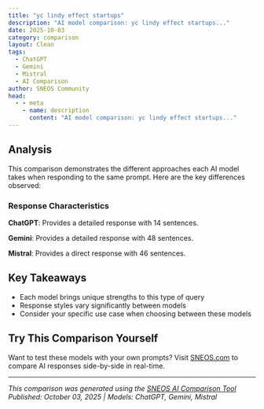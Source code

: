 ```yaml
---
title: "yc lindy effect startups"
description: "AI model comparison: yc lindy effect startups..."
date: 2025-10-03
category: comparison
layout: Clean
tags:
  - ChatGPT
  - Gemini
  - Mistral
  - AI Comparison
author: SNEOS Community
head:
  - - meta
    - name: description
      content: "AI model comparison: yc lindy effect startups..."
---
```


<ChatComparison
  title="yc lindy effect startups"
  prompt="yc lindy effect startups"
  :responses='{
    "ChatGPT": "The \u0022Lindy Effect\u0022 is a theory that suggests the future life expectancy of some non-perishable things, like technologies, ideas, or books, is proportional to their current age. In other words, the longer something has survived, the longer it is likely to continue to survive.\n\nWhen applied to startups, the Lindy Effect can offer some interesting insights:\n\n1. **Survival as a Signal:** If a startup has been around for several years, it may be more likely to continue operating, as it has \u201Cproven\u201D its viability in the challenging startup environment. Conversely, brand-new startups have a higher risk of failure.\n\n2. **Product Longevity:** Startups that create products or services aligned with enduring trends or technologies might benefit from the Lindy Effect; their offerings are more likely to persist over time.\n\n3. **Business Model Sustainability:** Startups that adopt sustainable, adaptable business models are more likely to survive longer, thus increasing their \u2018Lindy life.\u2019\n\n4. **Investor Perspective:** Investors might use the Lindy Effect to evaluate startups by considering how long the company or its core technology has existed to assess future durability.\n\n**Caveats:**\n- The Lindy Effect is more applicable to non-perishable items; startups face external variables like market changes, competition, and funding cycles that can disrupt longevity unpredictably.\n- Early-stage startups are often high risk but may offer exponential growth potential despite the Lindy Effect suggesting lower survival probability.\n\n**In summary**, while the Lindy Effect implies that older startups have a higher chance of continued survival, the fast-paced, innovative nature of startups means this is just one factor among many when assessing their future prospects.",
    "Gemini": "The Lindy Effect suggests that the future life expectancy of some non-perishable things, like ideas or technologies, is proportional to their current age.  The longer they\u0027ve been around, the longer they\u0027re likely to stick around.  Applying this to startups, especially those from Y Combinator, is interesting.\n\nHere\u0027s a breakdown of how the Lindy Effect might apply to YC startups and some potential examples:\n\n**Applying the Lindy Effect to YC Startups**\n\n*   **Longevity is Key:** A YC startup that survives and thrives for several years is more likely to continue to exist and grow than a newly-launched startup.  The initial validation, customer base, and revenue streams create a foundation for long-term viability.\n\n*   **Adaptation is Essential:** Startups that successfully navigate changing market conditions, technological shifts, and competitive landscapes demonstrate resilience.  This adaptability increases their chances of long-term survival.  The Lindy Effect isn\u0027t about staying stagnant; it\u0027s about surviving and evolving.\n\n*   **Strong Fundamentals Matter:**  Companies with sound business models, sustainable unit economics, and strong leadership teams are better positioned to weather storms and capitalize on opportunities. These fundamentals contribute to their longevity.\n\n*   **Network Effects Amplify Longevity:** Companies that benefit from network effects (e.g., social networks, marketplaces) often exhibit greater resilience.  As their user base grows, they become more valuable and more difficult to displace.\n\n*   **Brand Recognition and Trust:** Startups that build a strong brand and establish trust with their customers create a competitive advantage that can contribute to long-term success.\n\n**YC Startups and Potential Examples (with caveats):**\n\nIt\u0027s important to note that definitively declaring a startup as a \u0022Lindy-Effect-ready\u0022 company is premature. The Lindy Effect is a long-term observation.  However, here are some YC companies that *might* be on that path, based on their current age, market position, and adaptability:\n\n*   **Likely Good Candidates (Significant History, Market Dominance, Adaptability):**\n\n    *   **Dropbox (W07):**  Cloud storage is a fairly durable need.  Dropbox has faced competition, but has successfully adapted by offering new features (collaboration, productivity tools) and diversifying its revenue streams.  Their early mover advantage and established brand are significant assets.\n    *   **Stripe (S09):**  Payment processing is a fundamental requirement for online businesses. Stripe has become a dominant player, constantly innovating and expanding its services to meet the evolving needs of the e-commerce landscape.\n    *   **Airbnb (W09):**  The concept of sharing economy and alternative accommodations has proven highly resilient.  Airbnb has overcome regulatory hurdles, adapted to changing travel trends, and expanded into new markets.\n    *   **Instacart (S12):** Grocery delivery has become a permanent fixture of modern life, and Instacart\u0027s established network and technology platform give it a strong position in the market.  They continue to adapt to consumer preferences and expand their service offerings.\n    *   **Coinbase (W12):** Despite the volatility of the cryptocurrency market, Coinbase has emerged as a leading platform for buying, selling, and managing digital assets.  Their compliance efforts and commitment to security may help them navigate the evolving regulatory landscape.\n    *   **DoorDash (S13):** Food delivery is a highly competitive space, but DoorDash has established a strong market share and built a robust infrastructure to support its operations.  They are exploring new delivery verticals and expanding their service offerings.\n\n*   **Potentially Emerging Candidates (Younger, but showing strong signs):**\n\n    *   **Rippling (W16):** HR and IT management is a constantly evolving space. Rippling\u0027s unified platform approach and ability to adapt to changing regulations may give it an edge.\n    *   **Ramp (W19):** Corporate cards and expense management is a large market, and Ramp\u0027s focus on automation and data-driven insights has attracted significant traction.\n    *   **Brex (W17):** Financial solutions for startups.\n\n*   **Why some high-profile YC startups might *not* necessarily be strong Lindy Effect candidates:**\n\n    *   **Focus on Trendy/Fad-driven Markets:** Startups that cater to fleeting trends or depend heavily on a single platform (e.g., those solely reliant on a specific social media network) are more vulnerable to disruption.\n    *   **Lack of Adaptability:** Companies that fail to innovate or respond to changing market conditions may struggle to maintain their competitive edge.\n    *   **Unsustainable Business Models:** Startups with high burn rates and a lack of clear path to profitability may not be able to survive long-term.\n\n**Important Considerations:**\n\n*   **The Lindy Effect is not a guarantee.** Even established companies can fail if they become complacent or fail to adapt.\n*   **New technologies can disrupt established markets.** A truly disruptive innovation could potentially displace even the most established players.\n*   **External factors can play a role.** Economic downturns, regulatory changes, or unforeseen events can impact the longevity of any startup.\n\nIn conclusion, while the Lindy Effect is a helpful framework for thinking about the long-term prospects of startups, it\u0027s important to consider other factors such as adaptability, market dynamics, and competitive pressures.  The YC startups listed above are potential candidates, but only time will tell which ones truly stand the test of time. The key is looking for those that have established a solid foundation, demonstrated resilience, and continue to innovate and adapt to the ever-changing business landscape.\n",
    "Mistral": "The Lindy Effect is a concept that suggests the future life expectancy of some non-perishable things, like a technology or an idea, is proportional to their current age. In other words, the longer something has been around, the longer it is likely to continue to be around. This concept is often applied to startups and technology to evaluate their potential longevity and impact.\n\nWhen considering startups in the context of the Lindy Effect, several factors come into play:\n\n1. **Market Validation**: Startups that have been around for a while and have demonstrated market validation are more likely to continue thriving. This could be evidenced by a growing customer base, increasing revenue, and positive customer feedback.\n\n2. **Technological Maturity**: Technologies that have been tested and proven over time are more likely to endure. For example, a startup using well-established technologies might have a higher chance of longevity compared to one relying on cutting-edge but unproven technologies.\n\n3. **Business Model**: A sustainable and scalable business model is crucial. Startups that have figured out a way to generate consistent revenue and profit are more likely to survive and grow.\n\n4. **Adaptability**: Even if a startup has been around for a while, its ability to adapt to changing market conditions and customer needs is essential. Companies that can pivot and innovate are more likely to endure.\n\n5. **Industry Trends**: Startups operating in industries with stable or growing demand are more likely to benefit from the Lindy Effect. Conversely, those in declining industries may face more challenges.\n\n6. **Brand Recognition**: Established brands have a higher chance of longevity due to customer loyalty and recognition. Startups that have built a strong brand over time are more likely to continue thriving.\n\n### Examples of Startups and the Lindy Effect\n\n1. **Airbnb**: Founded in 2008, Airbnb has been around for over a decade and has become a household name in the hospitality industry. Its longevity can be attributed to its innovative business model, strong brand recognition, and adaptability to market changes.\n\n2. **Uber**: Launched in 2009, Uber has revolutionized the transportation industry. Despite facing numerous challenges, its ability to adapt and innovate has kept it relevant and growing.\n\n3. **Slack**: Founded in 2009, Slack has become a staple in workplace communication. Its longevity can be attributed to its user-friendly interface, continuous innovation, and strong market validation.\n\n4. **Stripe**: Founded in 2010, Stripe has become a leading player in the online payment processing industry. Its longevity is supported by its robust technology, scalable business model, and strong customer base.\n\n### Applying the Lindy Effect to Your Startup\n\nIf you\u0027re evaluating your own startup or considering investing in one, here are some steps to apply the Lindy Effect:\n\n1. **Assess Market Validation**: Look at customer feedback, revenue growth, and market share.\n2. **Evaluate Technology**: Consider the maturity and reliability of the technology being used.\n3. **Analyze Business Model**: Ensure the business model is sustainable and scalable.\n4. **Check Adaptability**: Assess the startup\u0027s ability to pivot and innovate in response to market changes.\n5. **Study Industry Trends**: Understand the industry\u0027s growth potential and stability.\n6. **Build Brand Recognition**: Focus on building a strong brand that resonates with customers.\n\nBy considering these factors, you can better gauge the potential longevity and success of a startup."
  }'
  published-date="21:08"
/>

## Analysis

This comparison demonstrates the different approaches each AI model takes when responding to the same prompt. Here are the key differences observed:

### Response Characteristics

**ChatGPT**: Provides a detailed response with 14 sentences. 

**Gemini**: Provides a detailed response with 48 sentences. 

**Mistral**: Provides a direct response with 46 sentences. 

## Key Takeaways

- Each model brings unique strengths to this type of query
- Response styles vary significantly between models
- Consider your specific use case when choosing between these models

## Try This Comparison Yourself

Want to test these models with your own prompts? Visit [SNEOS.com](https://sneos.com) to compare AI responses side-by-side in real-time.

---

*This comparison was generated using the [SNEOS AI Comparison Tool](https://sneos.com)*
*Published: October 03, 2025 | Models: ChatGPT, Gemini, Mistral*
